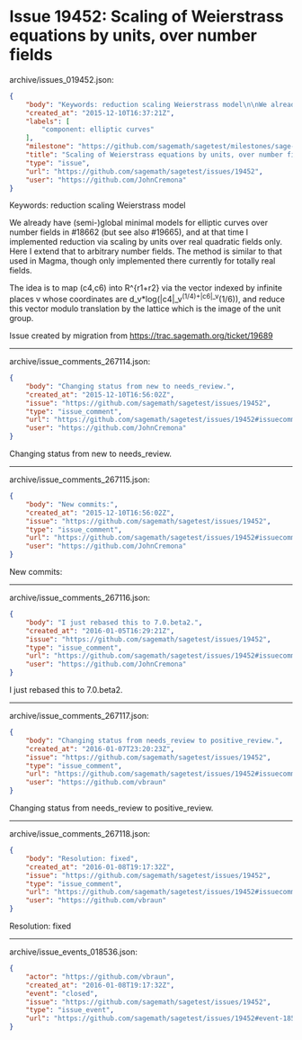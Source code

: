 # Issue 19452: Scaling of Weierstrass equations by units, over number fields

archive/issues_019452.json:
```json
{
    "body": "Keywords: reduction scaling Weierstrass model\n\nWe already have (semi-)global minimal models for elliptic curves over number fields in #18662 (but see also #19665), and at that time I implemented reduction via scaling by units over real quadratic fields only.  Here I extend that to arbitrary number fields.  The method is similar to that used in Magma, though only implemented there currently for totally real fields.\n\nThe idea is to map (c4,c6) into R^{r1+r2} via the vector indexed by infinite places v whose coordinates are d_v*log(|c4|_v<sup>(1/4)+|c6|_v</sup>(1/6)), and reduce this vector modulo translation by the lattice which is the image of the unit group.\n\nIssue created by migration from https://trac.sagemath.org/ticket/19689\n\n",
    "created_at": "2015-12-10T16:37:21Z",
    "labels": [
        "component: elliptic curves"
    ],
    "milestone": "https://github.com/sagemath/sagetest/milestones/sage-6.10",
    "title": "Scaling of Weierstrass equations by units, over number fields",
    "type": "issue",
    "url": "https://github.com/sagemath/sagetest/issues/19452",
    "user": "https://github.com/JohnCremona"
}
```
Keywords: reduction scaling Weierstrass model

We already have (semi-)global minimal models for elliptic curves over number fields in #18662 (but see also #19665), and at that time I implemented reduction via scaling by units over real quadratic fields only.  Here I extend that to arbitrary number fields.  The method is similar to that used in Magma, though only implemented there currently for totally real fields.

The idea is to map (c4,c6) into R^{r1+r2} via the vector indexed by infinite places v whose coordinates are d_v*log(|c4|_v<sup>(1/4)+|c6|_v</sup>(1/6)), and reduce this vector modulo translation by the lattice which is the image of the unit group.

Issue created by migration from https://trac.sagemath.org/ticket/19689





---

archive/issue_comments_267114.json:
```json
{
    "body": "Changing status from new to needs_review.",
    "created_at": "2015-12-10T16:56:02Z",
    "issue": "https://github.com/sagemath/sagetest/issues/19452",
    "type": "issue_comment",
    "url": "https://github.com/sagemath/sagetest/issues/19452#issuecomment-267114",
    "user": "https://github.com/JohnCremona"
}
```

Changing status from new to needs_review.



---

archive/issue_comments_267115.json:
```json
{
    "body": "New commits:",
    "created_at": "2015-12-10T16:56:02Z",
    "issue": "https://github.com/sagemath/sagetest/issues/19452",
    "type": "issue_comment",
    "url": "https://github.com/sagemath/sagetest/issues/19452#issuecomment-267115",
    "user": "https://github.com/JohnCremona"
}
```

New commits:



---

archive/issue_comments_267116.json:
```json
{
    "body": "I just rebased this to 7.0.beta2.",
    "created_at": "2016-01-05T16:29:21Z",
    "issue": "https://github.com/sagemath/sagetest/issues/19452",
    "type": "issue_comment",
    "url": "https://github.com/sagemath/sagetest/issues/19452#issuecomment-267116",
    "user": "https://github.com/JohnCremona"
}
```

I just rebased this to 7.0.beta2.



---

archive/issue_comments_267117.json:
```json
{
    "body": "Changing status from needs_review to positive_review.",
    "created_at": "2016-01-07T23:20:23Z",
    "issue": "https://github.com/sagemath/sagetest/issues/19452",
    "type": "issue_comment",
    "url": "https://github.com/sagemath/sagetest/issues/19452#issuecomment-267117",
    "user": "https://github.com/vbraun"
}
```

Changing status from needs_review to positive_review.



---

archive/issue_comments_267118.json:
```json
{
    "body": "Resolution: fixed",
    "created_at": "2016-01-08T19:17:32Z",
    "issue": "https://github.com/sagemath/sagetest/issues/19452",
    "type": "issue_comment",
    "url": "https://github.com/sagemath/sagetest/issues/19452#issuecomment-267118",
    "user": "https://github.com/vbraun"
}
```

Resolution: fixed



---

archive/issue_events_018536.json:
```json
{
    "actor": "https://github.com/vbraun",
    "created_at": "2016-01-08T19:17:32Z",
    "event": "closed",
    "issue": "https://github.com/sagemath/sagetest/issues/19452",
    "type": "issue_event",
    "url": "https://github.com/sagemath/sagetest/issues/19452#event-18536"
}
```
